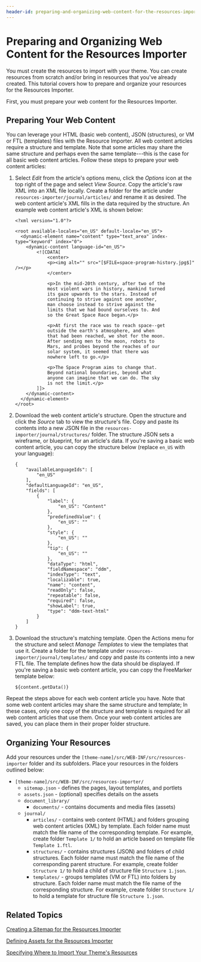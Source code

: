 ```yaml
---
header-id: preparing-and-organizing-web-content-for-the-resources-importer
---
```


# Preparing and Organizing Web Content for the Resources Importer

You must create the resources to import with your theme. You can create 
resources from scratch and/or bring in resources that you've already created. 
This tutorial covers how to prepare and organize your resources for the 
Resources Importer. 

First, you must prepare your web content for the Resources Importer. 

## Preparing Your Web Content

You can leverage your HTML (basic web content), JSON (structures), or VM or FTL
(templates) files with the Resource Importer. All web content articles require
a structure and template. Note that some articles may share the same structure
and perhaps even the same template---this is the case for all basic web content
articles. Follow these steps to prepare your web content articles:

1.  Select *Edit* from the article's options menu, click the *Options* icon 
    at the top right of the page and select *View Source*. Copy the article's 
    raw XML into an XML file locally. Create a folder for the article under 
    `resources-importer/journal/articles/` and rename it as desired. The web 
    content article's XML fills in the data required by the structure. An 
    example web content article's XML is shown below:

        <?xml version="1.0"?>

        <root available-locales="en_US" default-locale="en_US">
          <dynamic-element name="content" type="text_area" index-type="keyword" index="0">
            <dynamic-content language-id="en_US">
        	    <![CDATA[
        		    <center>
        		    <p><img alt="" src="[$FILE=space-program-history.jpg$]" /></p>
        		    </center>

        		    <p>In the mid-20th century, after two of the 
        		    most violent wars in history, mankind turned 
        		    its gaze upwards to the stars. Instead of 
        		    continuing to strive against one another, 
        		    man choose instead to strive against the 
        		    limits that we had bound ourselves to. And 
        		    so the Great Space Race began.</p>

        		    <p>At first the race was to reach space--get 
        		    outside the earth's atmosphere, and when 
        		    that had been reached, we shot for the moon. 
        		    After sending men to the moon, robots to 
        		    Mars, and probes beyond the reaches of our 
        		    solar system, it seemed that there was 
        		    nowhere left to go.</p>

        		    <p>The Space Program aims to change that. 
        		    Beyond national boundaries, beyond what 
        		    anyone can imagine that we can do. The sky 
        		    is not the limit.</p>
        	    ]]>
            </dynamic-content>
          </dynamic-element>
        </root>
 
2.  Download the web content article's structure. Open the structure and click 
    the *Source* tab to view the structure's file. Copy and paste its contents 
    into a new JSON file in the `resources-importer/journal/structures/` folder. 
    The structure JSON sets a wireframe, or blueprint, for an article's data. If 
    you're saving a basic web content article, you can copy the structure below 
    (replace `en_US` with your language):
    
        {
            "availableLanguageIds": [
                "en_US"
            ],
            "defaultLanguageId": "en_US",
            "fields": [
                {
                    "label": {
                        "en_US": "Content"
                    },
                    "predefinedValue": {
                        "en_US": ""
                    },
                    "style": {
                        "en_US": ""
                    },
                    "tip": {
                        "en_US": ""
                    },
                    "dataType": "html",
                    "fieldNamespace": "ddm",
                    "indexType": "text",
                    "localizable": true,
                    "name": "content",
                    "readOnly": false,
                    "repeatable": false,
                    "required": false,
                    "showLabel": true,
                    "type": "ddm-text-html"
                }
            ]
        }

3.  Download the structure's matching template. Open the Actions menu for the 
    structure and select *Manage Templates* to view the templates that use it. 
    Create a folder for the template under 
    `resources-importer/journal/templates/` and copy and paste its contents into 
    a new FTL file. The template defines how the data should be displayed. If 
    you're saving a basic web content article, you can copy the FreeMarker 
    template below:
    
        ${content.getData()}
 
Repeat the steps above for each web content article you have. Note that some web 
content articles may share the same structure and template; In these cases, only 
one copy of the structure and template is required for all web content articles 
that use them. Once your web content articles are saved, you can place them in 
their proper folder structure.

## Organizing Your Resources

Add your resources under the `[theme-name]/src/WEB-INF/src/resources-importer` 
folder and its subfolders. Place your resources in the folders outlined below:

- `[theme-name]/src/WEB-INF/src/resources-importer/`
    - `sitemap.json` - defines the pages, layout templates, and portlets
    - `assets.json` - (optional) specifies details on the assets
    - `document_library/`
        - `documents/` - contains documents and media files (assets) 
    - `journal/`
        - `articles/` - contains web content (HTML) and folders grouping web
          content articles (XML) by template. Each folder name must match the
          file name of the corresponding template. For example, create folder
          `Template 1/` to hold an article based on template file 
          `Template 1.ftl`.
        - `structures/` - contains structures (JSON) and folders of child
          structures. Each folder name must match the file name of the
          corresponding parent structure. For example, create folder
          `Structure 1/` to hold a child of structure file `Structure 1.json`.
        - `templates/` - groups templates (VM or FTL) into folders by structure.
          Each folder name must match the file name of the corresponding
          structure. For example, create folder `Structure 1/` to hold a
          template for structure file `Structure 1.json`. 

## Related Topics

[Creating a Sitemap for the Resources Importer](/docs/7-1/tutorials/-/knowledge_base/t/creating-a-sitemap-for-the-resources-importer)

[Defining Assets for the Resources Importer](/docs/7-1/tutorials/-/knowledge_base/t/defining-assets-for-the-resources-importer)

[Specifying Where to Import Your Theme's Resources](/docs/7-1/tutorials/-/knowledge_base/t/specifying-where-to-import-your-themes-resources)
